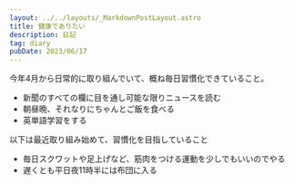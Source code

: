 ```yaml
---
layout: ../../layouts/_MarkdownPostLayout.astro
title: 健康でありたい
description: 日記
tag: diary
pubDate: 2023/06/17
---
```


今年4月から日常的に取り組んでいて、概ね毎日習慣化できていること。

- 新聞のすべての欄に目を通し可能な限りニュースを読む
- 朝昼晩、それなりにちゃんとご飯を食べる
- 英単語学習をする

以下は最近取り組み始めて、習慣化を目指していること

- 毎日スクワットや足上げなど、筋肉をつける運動を少しでもいいのでやる
- 遅くとも平日夜11時半には布団に入る
